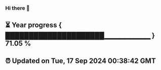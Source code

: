 ### Hi there 👋
⏳ Year progress { █████████████████████▁▁▁▁▁▁▁▁▁ } 71.05 %
---
⏰ Updated on Tue, 17 Sep 2024 00:38:42 GMT
---
